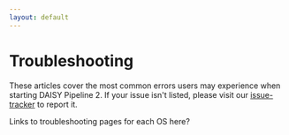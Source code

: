 ```yaml
---
layout: default
---
```

# Troubleshooting

These articles cover the most common errors users may experience when starting DAISY Pipeline 2. If your issue isn't listed, please visit our [issue-tracker](https://daisy.github.io/pipeline/Contribute/#issue-tracker) to report it.

Links to troubleshooting pages for each OS here?

